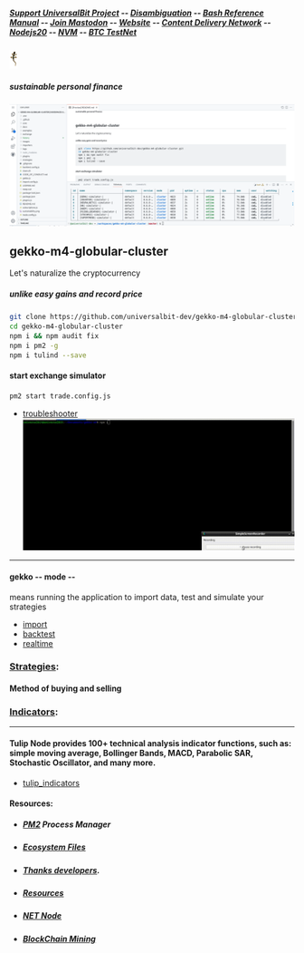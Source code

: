 ##### [Support UniversalBit Project](https://github.com/universalbit-dev/universalbit-dev/tree/main/support) -- [Disambiguation](https://en.wikipedia.org/wiki/Wikipedia:Disambiguation) -- [Bash Reference Manual](https://www.gnu.org/software/bash/manual/html_node/index.html) -- [Join Mastodon](https://mastodon.social/invite/wTHp2hSD) -- [Website](https://sites.google.com/view/universalbit-dev/home-page) -- [Content Delivery Network](https://universalbitcdn.it/) -- [Nodejs20](https://nodejs.org/en/blog/release/v20.15.0) -- [NVM](https://github.com/nvm-sh/nvm) -- [BTC TestNet](https://en.bitcoin.it/wiki/Testnet)


<img src="https://github.com/universalbit-dev/universalbit-dev/blob/main/docs/assets/images/geppo.png" width="3%"></img>   
##### sustainable personal finance

<img src="https://github.com/universalbit-dev/gekko-m4-globular-cluster/blob/master/images/gekko-m4-codespaces.png" width="auto"></img>   

## gekko-m4-globular-cluster
Let's naturalize the cryptocurrency

##### unlike easy gains and record price

```bash
git clone https://github.com/universalbit-dev/gekko-m4-globular-cluster.git
cd gekko-m4-globular-cluster
npm i && npm audit fix
npm i pm2 -g
npm i tulind --save
```
#### start exchange simulator
```bash
pm2 start trade.config.js
```



* [troubleshooter](https://github.com/universalbit-dev/gekko-m4/blob/master/docs/error/troubleshooter.md)
<img src="https://github.com/universalbit-dev/gekko-m4/blob/master/images/gif/gekko-m4-nodejs-installation.gif" width="auto"></img>
---

#### gekko -- mode -- 
means running the application to import data, test and simulate your strategies

* [import](https://github.com/universalbit-dev/gekko-m4/blob/master/docs/mode/import/import.md)
* [backtest](https://github.com/universalbit-dev/gekko-m4/blob/master/docs/mode/backtest/backtest.md) 
* [realtime](https://github.com/universalbit-dev/gekko-m4/blob/master/docs/mode/trade/trade.md) 



### [Strategies](https://github.com/universalbit-dev/gekko-m4-globular-cluster/blob/master/docs/strategies/introduction.md):
#### Method of buying and selling
### [Indicators](https://github.com/universalbit-dev/gekko-m4/blob/master/docs/strategies/tulip_indicators.md):

---
#### Tulip Node provides 100+ technical analysis indicator functions, such as: simple moving average, Bollinger Bands, MACD, Parabolic SAR, Stochastic Oscillator, and many more.
* [tulip_indicators](https://github.com/universalbit-dev/gekko-m4/blob/master/docs/strategies/tulip_indicators.md)

#### Resources:
* ##### [PM2](https://pm2.keymetrics.io/) Process Manager
* ##### [Ecosystem Files](https://pm2.keymetrics.io/docs/usage/application-declaration/)
* ##### [Thanks developers](https://github.com/askmike/gekko/graphs/contributors).
* ##### [Resources](https://github.com/universalbit-dev/gekko-m4-globular-cluster/blob/master/docs/resources/readme.md)
* ##### [NET Node](https://github.com/universalbit-dev/universalbit-dev/tree/main/blockchain/bitcoin)
* ##### [BlockChain Mining](https://github.com/universalbit-dev/universalbit-dev/tree/main/blockchain)





